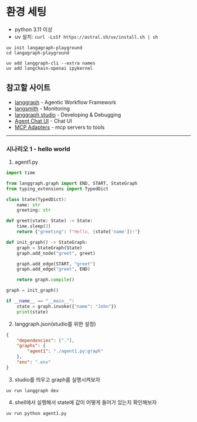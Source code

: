 # 환경 세팅
- python 3.11 이상
- uv 설치: `curl -LsSf https://astral.sh/uv/install.sh | sh`

```shell
uv init langagraph-playground
cd langagraph-playground

uv add langgraph-cli --extra names
uv add langchain-openai ipykernel
```

## 참고할 사이트
- [langgraph](https://langchain-ai.github.io/langgraph/) - Agentic Workflow Framework
- [langsmith](https://smith.langchain.com/) - Monitoring
- [langgraph studio](https://langchain-ai.github.io/langgraph/concepts/langgraph_studio/#getting-started) - Developing & Debugging
- [Agent Chat UI](https://github.com/langchain-ai/agent-chat-ui) - Chat UI
- [MCP Adapters](https://github.com/langchain-ai/langchain-mcp-adapters) - mcp servers to tools

---

### 시나리오 1 - hello world
1. agent1.py
```python
import time

from langgraph.graph import END, START, StateGraph
from typing_extensions import TypedDict

class State(TypedDict):
    name: str
    greeting: str

def greet(state: State) -> State:
    time.sleep(3)
    return {"greeting": f"Hello, {state['name']}!"}

def init_graph() -> StateGraph:
    graph = StateGraph(State)
    graph.add_node("greet", greet)

    graph.add_edge(START, "greet")
    graph.add_edge("greet", END)

    return graph.compile()

graph = init_graph()

if __name__ == "__main__":
    state = graph.invoke({"name": "John"})
    print(state)
```
    
2. langgraph.json(studio를 위한 설정)
```json
{
    "dependencies": ["."],
    "graphs": {
        "agent1": "./agent1.py:graph"
    },
    "env": ".env"
}
```
    
3. studio를 띄우고 graph를 실행시켜보자
```
uv run langgraph dev
```

4. shell에서 실행해서 state에 값이 어떻게 들어가 있는지 확인해보자
```
uv run python agent1.py
```

